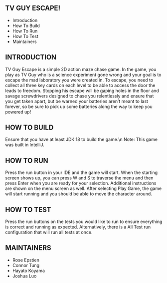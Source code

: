 TV GUY ESCAPE!
---------------------

 * Introduction
 * How To Build
 * How To Run
 * How To Test
 * Maintainers


INTRODUCTION
------------

TV Guy Escape is a simple 2D action maze chase game. In the game, you play as TV Guy who is a science experiment gone wrong and your goal is to escape the mad laboratory you were created in. To escape, you need to collect all three key cards on each level to be able to access the door the leads to freedom. Stopping his escape will be gaping holes in the floor and savage screwdrivers designed to chase you relentlessly and ensure that you get taken apart, but be warned your batteries aren’t meant to last forever, so be sure to pick up some batteries along the way to keep you powered up!


HOW TO BUILD
------------

Ensure that you have at least JDK 18 to build the game.\n
Note: This game was built in IntelliJ.


HOW TO RUN
------------

Press the run button in your IDE and the game will start. When the starting screen shows up, you can press W and S to traverse the menu and then press Enter when you are ready for your selection.
Additional instructions are shown on the menu screen as well. After selecting Play Game, the game will start running and you should be able to move the character around.


HOW TO TEST
-------------

Press the run buttons on the tests you would like to run to ensure everything is correct and running as expected. Alternatively, there is a All Test run configuration that will run all tests at once.


MAINTAINERS
-----------

 * Rose Epstien
 * Connor Tung
 * Hayato Koyama
 * Joshua Luo




